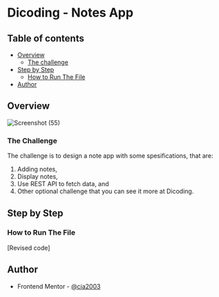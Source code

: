 # Dicoding - Notes App

## Table of contents

- [Overview](#overview)
  - [The challenge](#the-challenge)
- [Step by Step](#step-by-step)
  - [How to Run The File](#how-to-run-the-file)
- [Author](#author)

## Overview

![Screenshot (55)](https://github.com/user-attachments/assets/4109916d-3350-484f-b26f-db329b6af51e)

### The Challenge

The challenge is to design a note app with some spesifications, that are:

1. Adding notes,
2. Display notes,
3. Use REST API to fetch data, and
4. Other optional challenge that you can see it more at Dicoding.

## Step by Step

### How to Run The File

[Revised code]

## Author

- Frontend Mentor - [@cia2003](https://www.frontendmentor.io/profile/cia2003)
